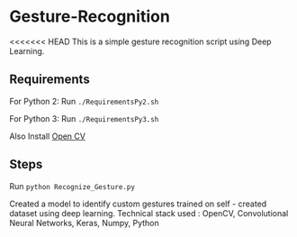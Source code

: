 # Gesture-Recognition
<<<<<<< HEAD
This is a simple gesture recognition script using Deep Learning.

## Requirements

For Python 2: Run ` ./RequirementsPy2.sh `

For Python 3: Run ` ./RequirementsPy3.sh `

Also Install [Open CV](https://docs.opencv.org/trunk/da/df6/tutorial_py_table_of_contents_setup.html)

## Steps

Run
` python Recognize_Gesture.py `

Created a model to identify custom gestures trained on self -  created dataset using deep learning. Technical stack used :  OpenCV, Convolutional Neural Networks, Keras, Numpy, Python

